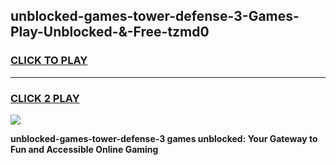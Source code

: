 
## unblocked-games-tower-defense-3-Games-Play-Unblocked-&-Free-tzmd0
<h3>
<a href="https://premium76.site?title=unblocked-games-tower-defense-3&ref=24A">CLICK TO PLAY</a></h3>
<hr>

<h3>
<a href="https://premium76.site?title=unblocked-games-tower-defense-3&ref=24A">CLICK 2 PLAY</a>
  
</h3>

<a href="https://premium76.site?title=unblocked-games-tower-defense-3&ref=24A"><img src="https://clearcache.store/games.png"></a>


**unblocked-games-tower-defense-3 games unblocked: Your Gateway to Fun and Accessible Online Gaming**
